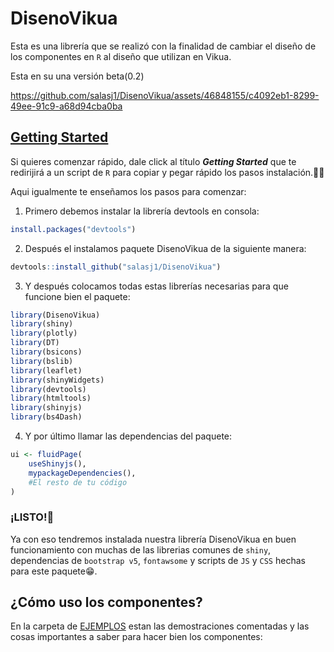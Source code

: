 # DisenoVikua 


Esta es una librería que se realizó con la finalidad de cambiar el diseño de los componentes en `R` al diseño que utilizan en Vikua.

Esta en su una versión beta(0.2)

https://github.com/salasj1/DisenoVikua/assets/46848155/c4092eb1-8299-49ee-91c9-a68d94cba0ba


## [Getting Started](/EJEMPLOS/01-Getting_Started.R)
Si quieres comenzar rápido, dale click al título ***Getting Started*** que te redirijirá a un script de `R` para copiar y pegar rápido los pasos instalación.🏃‍♂️

Aqui igualmente te enseñamos los pasos para comenzar:

1. Primero debemos instalar la librería devtools en consola:
```r
install.packages("devtools")
```
2. Después el instalamos paquete DisenoVikua de la siguiente manera:
```r
devtools::install_github("salasj1/DisenoVikua")
```
3. Y después colocamos todas estas librerías necesarias para que funcione bien el paquete:
```r
library(DisenoVikua)
library(shiny)
library(plotly)
library(DT)
library(bsicons)
library(bslib)
library(leaflet)
library(shinyWidgets)
library(devtools)
library(htmltools)
library(shinyjs)
library(bs4Dash)
```
4. Y por último llamar las dependencias del paquete:
```r
ui <- fluidPage(
	useShinyjs(),
	mypackageDependencies(),
	#El resto de tu código
)
```


### ¡LISTO!🚀
Ya con eso tendremos instalada nuestra librería DisenoVikua en buen funcionamiento con muchas de las librerias comunes de `shiny`, dependencias de `bootstrap v5`, `fontawsome` y scripts de `JS` y `CSS` hechas para este paquete😁. 



## ¿Cómo uso los componentes?

En la carpeta de [EJEMPLOS](/EJEMPLOS) estan las demostraciones comentadas y las cosas importantes a saber para hacer bien los componentes:
